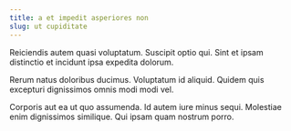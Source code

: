 ```yaml
---
title: a et impedit asperiores non
slug: ut cupiditate
---
```


Reiciendis autem quasi voluptatum. Suscipit optio qui. Sint et ipsam distinctio et incidunt ipsa expedita dolorum.

Rerum natus doloribus ducimus. Voluptatum id aliquid. Quidem quis excepturi dignissimos omnis modi modi vel.

Corporis aut ea ut quo assumenda. Id autem iure minus sequi. Molestiae enim dignissimos similique. Qui ipsam quam nostrum porro.

